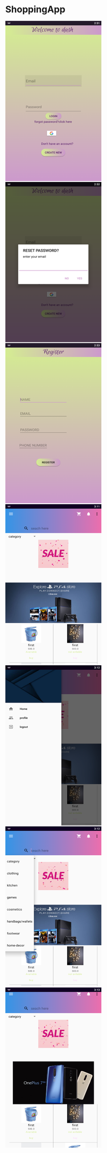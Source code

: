 # ShoppingApp
<img src="myapplication/images/com.example.myapplication_Screenshot_2021.02.25_02.52.41.png" width="300" height="500">
<img src="myapplication/images/com.example.myapplication_Screenshot_2021.02.25_02.53.40.png" width="300" height="500">
<img src="myapplication/images/com.example.myapplication_Screenshot_2021.02.25_02.54.25.png" width="300" height="500">
<img src="myapplication/images/com.example.myapplication_Screenshot_2021.02.25_03.12.02.png" width="300" height="500">
<img src="myapplication/images/com.example.myapplication_Screenshot_2021.02.25_03.13.04.png" width="300" height="500">
<img src="myapplication/images/com.example.myapplication_Screenshot_2021.02.25_03.13.22.png" width="300" height="500">
<img src="myapplication/images/com.example.myapplication_Screenshot_2021.02.25_03.14.15.png" width="300" height="500">
                                                                                                                    

